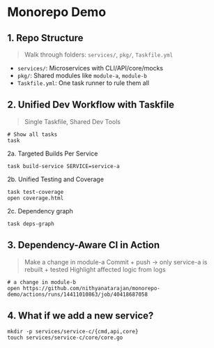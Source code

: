 # Monorepo Demo

## 1. Repo Structure

> Walk through folders: `services/`, `pkg/`, `Taskfile.yml`

- `services/`: Microservices with CLI/API/core/mocks
- `pkg/`: Shared modules like `module-a`, `module-b`
- `Taskfile.yml`: One task runner to rule them all

## 2. Unified Dev Workflow with Taskfile

> Single Taskfile, Shared Dev Tools

```shell
# Show all tasks
task
```

2a. Targeted Builds Per Service

```shell
task build-service SERVICE=service-a
```

2b. Unified Testing and Coverage

```shell
task test-coverage
open coverage.html
```

2c. Dependency graph

```shell
task deps-graph
```

## 3. Dependency-Aware CI in Action

> Make a change in module-a
> Commit + push → only service-a is rebuilt + tested
> Highlight affected logic from logs

```shell
# a change in module-b
open https://github.com/nithyanatarajan/monorepo-demo/actions/runs/14411010863/job/40418687058
```

## 4. What if we add a new service?

```shell
mkdir -p services/service-c/{cmd,api,core}
touch services/service-c/core/core.go
```
